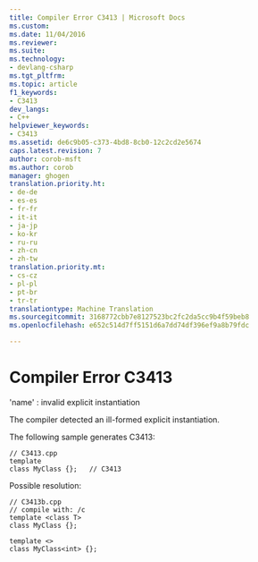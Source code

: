 ```yaml
---
title: Compiler Error C3413 | Microsoft Docs
ms.custom: 
ms.date: 11/04/2016
ms.reviewer: 
ms.suite: 
ms.technology:
- devlang-csharp
ms.tgt_pltfrm: 
ms.topic: article
f1_keywords:
- C3413
dev_langs:
- C++
helpviewer_keywords:
- C3413
ms.assetid: de6c9b05-c373-4bd8-8cb0-12c2cd2e5674
caps.latest.revision: 7
author: corob-msft
ms.author: corob
manager: ghogen
translation.priority.ht:
- de-de
- es-es
- fr-fr
- it-it
- ja-jp
- ko-kr
- ru-ru
- zh-cn
- zh-tw
translation.priority.mt:
- cs-cz
- pl-pl
- pt-br
- tr-tr
translationtype: Machine Translation
ms.sourcegitcommit: 3168772cbb7e8127523bc2fc2da5cc9b4f59beb8
ms.openlocfilehash: e652c514d7ff5151d6a7dd74df396ef9a8b79fdc

---
```

# Compiler Error C3413
'name' : invalid explicit instantiation  
  
 The compiler detected an ill-formed explicit instantiation.  
  
 The following sample generates C3413:  
  
```  
// C3413.cpp  
template  
class MyClass {};   // C3413  
```  
  
 Possible resolution:  
  
```  
// C3413b.cpp  
// compile with: /c  
template <class T>  
class MyClass {};  
  
template <>  
class MyClass<int> {};  
```


<!--HONumber=Jan17_HO1-->


